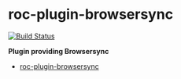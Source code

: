 # roc-plugin-browsersync
[![Build Status](https://travis-ci.org/rocjs/roc-plugin-browsersync.svg?branch=master)](https://travis-ci.org/rocjs/roc-plugin-browsersync)

__Plugin providing Browsersync__  
- [roc-plugin-browsersync](/packages/roc-plugin-browsersync)
